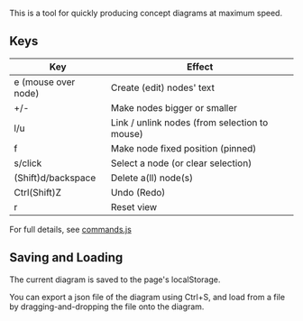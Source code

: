This is a tool for quickly producing concept diagrams at maximum speed.

## Keys

| Key                 | Effect                                        |
| ------------------- | --------------------------------------------- |
| e (mouse over node) | Create (edit) nodes' text                     |
| +/-                 | Make nodes bigger or smaller                  |
| l/u                 | Link / unlink nodes (from selection to mouse) |
| f                   | Make node fixed position (pinned)             |
| s/click             | Select a node (or clear selection)            |
| (Shift)d/backspace  | Delete a(ll) node(s)                          |
| Ctrl(Shift)Z        | Undo (Redo)                                   |
| r                   | Reset view                                    |

For full details, see [commands.js](./modules/commands.js)

## Saving and Loading

The current diagram is saved to the page's localStorage.

You can export a json file of the diagram using Ctrl+S, and load from a file by dragging-and-dropping the file onto the diagram.
